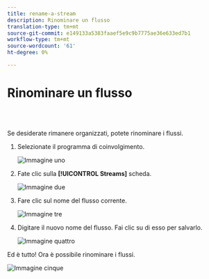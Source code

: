 ```yaml
---
title: rename-a-stream
description: Rinominare un flusso
translation-type: tm+mt
source-git-commit: e149133a5383faaef5e9c9b7775ae36e633ed7b1
workflow-type: tm+mt
source-wordcount: '61'
ht-degree: 0%

---
```



# Rinominare un flusso

<br> 

Se desiderate rimanere organizzati, potete rinominare i flussi.

1. Selezionate il programma di coinvolgimento.

   ![Immagine uno](/help/sky/assets/engagement-programs/rename-a-stream/rename-a-stream-1.png)

1. Fate clic sulla **[!UICONTROL Streams]** scheda.

   ![Immagine due](/help/sky/assets/engagement-programs/rename-a-stream/rename-a-stream-2.png)

1. Fare clic sul nome del flusso corrente.

   ![Immagine tre](/help/sky/assets/engagement-programs/rename-a-stream/rename-a-stream-3.png)

1. Digitare il nuovo nome del flusso. Fai clic su di esso per salvarlo.

   ![Immagine quattro](/help/sky/assets/engagement-programs/rename-a-stream/rename-a-stream-4.png)

Ed è tutto! Ora è possibile rinominare i flussi.

![Immagine cinque](/help/sky/assets/engagement-programs/rename-a-stream/rename-a-stream-5.png)
